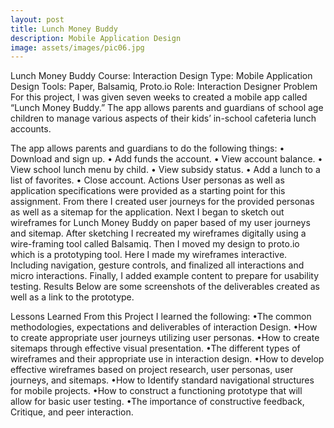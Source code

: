 ```yaml
---
layout: post
title: Lunch Money Buddy
description: Mobile Application Design
image: assets/images/pic06.jpg
---
```


Lunch Money Buddy
​Course: Interaction Design
​Type: Mobile Application Design
Tools: Paper, Balsamiq, Proto.io
Role: Interaction Designer
Problem
For this project, I was given seven weeks to created a mobile app called “Lunch Money Buddy.” The app allows parents and guardians of school age children to manage various aspects of their kids’ in-school cafeteria lunch accounts. 

The app allows parents and guardians to do the following things: 
• Download and sign up. 
• Add funds the account. 
• View account balance. 
• View school lunch menu by child. 
• View subsidy status. 
• Add a lunch to a list of favorites. 
• Close account.
Actions
User personas as well as application specifications were provided as a starting point for this assignment. From there I created user journeys for the provided personas as well as a sitemap for the application. Next I began to sketch out wireframes for Lunch Money Buddy on paper based of my user journeys and sitemap. After sketching I recreated my wireframes digitally using a wire-framing tool called Balsamiq. Then I moved my design to proto.io which is a prototyping tool. Here I made my wireframes interactive. Including navigation, gesture controls, and finalized all interactions and micro interactions. Finally, I added example content to prepare for usability testing.
Results
Below are some screenshots of the deliverables created as well as a link to the prototype.



  
Lessons Learned
From this Project I learned the following: 
•The common methodologies, expectations and deliverables of interaction Design. 
•How to create appropriate user journeys utilizing user personas. 
•How to create sitemaps through effective visual presentation. 
•The different types of wireframes and their appropriate use in interaction design. 
•How to develop effective wireframes based on project research, user personas, user journeys, and sitemaps. 
•How to Identify standard navigational structures for mobile projects. 
•How to construct a functioning prototype that will allow for basic user testing. 
•The importance of constructive feedback, Critique, and peer interaction.
